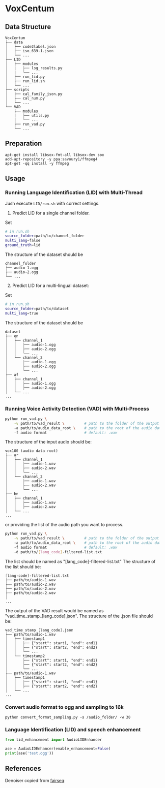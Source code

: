 # VoxCentum

## Data Structure
```bash=
VoxCentum
├── data
│   ├── code2label.json
│   ├── iso_639-1.json
│   └── ...
├── LID
│   ├── modules
│   |   ├── log_results.py
│   |   └── ...
│   ├── run_lid.py
│   ├── run_lid.sh
│   └── ...
├── scripts
│   ├── cal_family_json.py
│   ├── cal_num.py
│   └── ...
└── VAD
    ├── modules
    |   ├── utils.py
    |   └── ...
    ├── run_vad.py
    └── ...

```

## Preparation

```shell
apt-get install libsox-fmt-all libsox-dev sox
add-apt-repository -y ppa:savoury1/ffmpeg4
apt-get -qq install -y ffmpeg
```

## Usage

### Running Language Identification (LID) with Multi-Thread

Jush execute `LID/run.sh` with correct settings.

1. Predict LID for a single channel folder.

Set 
```bash
# in run.sh
source_folder=path/to/channel_folder
multi_lang=false
ground_truth=lid
```

The structure of the dataset should be

```bash=
channel_folder
├── audio-1.ogg
├── audio-2.ogg
└── ...
```

2. Predict LID for a multi-lingual dataset:

Set 
```bash
# in run.sh
source_folder=path/to/dataset
multi_lang=true
```

The structure of the dataset should be

```bash=
dataset
├── en
│   ├── channel_1
│   │   ├── audio-1.ogg
│   │   ├── audio-2.ogg
│   │   └── ...
│   └── channel_2
│       ├── audio-1.ogg
│       ├── audio-2.ogg
│       └── ...
├── af
│   ├── channel_1
│   │   ├── audio-1.ogg
│   │   ├── audio-2.ogg
│   └── ...
...
```

### Running Voice Activity Detection (VAD) with Multi-Process

```bash
python run_vad.py \
    -v path/to/vad_result \         # path to the folder of the output of VAD.
    -a path/to/audio_data_root \    # path to the root of the audio data.
    -f audio format                 # default: .wav
```

The structure of the input audio should be:

```bash=
vox100 (audio data root)
├── ar
│   ├── channel_1
│   │   ├── audio-1.wav
│   │   ├── audio-2.wav
│   │   └── ...
│   └── channel_2
│       ├── audio-1.wav
│       ├── audio-2.wav
│       └── ...
├── bn
│   ├── channel_1
│   │   ├── audio-1.wav
│   │   ├── audio-2.wav
│   └── ...
...
```

or providing the list of the audio path you want to process.

```bash
python run_vad.py \
    -v path/to/vad_result \         # path to the folder of the output of VAD.
    -a path/to/audio_data_root \    # path to the root of the audio data.
    -f audio format                 # default: .wav
    -d path/to/[lang_code]-filtered-list.txt
```

The list should be named as "[lang_code]-filtered-list.txt"
The structure of the list should be:

```bash=
[lang-code]-filtered-list.txt
├── path/to/audio-1.wav
├── path/to/audio-2.wav
├── path/to/audio-2.wav
├── path/to/audio-2.wav
│ 
...
```

The output of the VAD result would be named as "vad_time_stamp_[lang_code].json".
The structure of the .json file should be:

```bash=
vad_time_stamp_[lang_code].json
├── path/to/audio-1.wav
│   ├── timestamp1
│   │   ├── {"start": start1, "end": end1}
│   │   ├── {"start": start2, "end": end2}
│   │   └── ...
│   └── timestamp2
│       ├── {"start": start1, "end": end1}
│       ├── {"start": start2, "end": end2}
│       └── ...
├── path/to/audio-1.wav
│   ├── timestamp1
│   │   ├── {"start": start1, "end": end1}
│   │   ├── {"start": start2, "end": end2}
│   └── ...
...
```


### Convert audio format to ogg and sampling to 16k

`python convert_format_sampling.py -s /audio_folder/ -w 30`

### Language Identification (LID) and speech enhancement

```python
from lid_enhancement import AudioLIDEnhancer

ase = AudioLIDEnhancer(enable_enhancement=False)
print(ase('test.ogg'))
```

## References

Denoiser copied
from [fairseq](https://github.com/facebookresearch/fairseq/tree/main/examples/speech_synthesis/preprocessing/denoiser)
